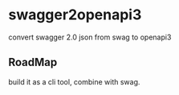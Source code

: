 # swagger2openapi3

convert swagger 2.0 json from swag to openapi3

## RoadMap

build it as a cli tool, combine with swag.
